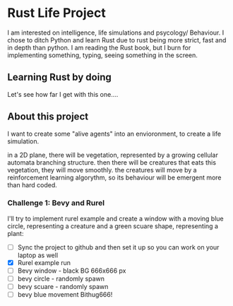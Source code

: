 # Rust Life Project
I am interested on intelligence, life simulations and psycology/ Behaviour.
I chose to ditch Python and learn Rust due to rust being more strict, fast and in depth than python.
I am reading the Rust book, but I burn for implementing something, typing, seeing something in the screen.

## Learning Rust by doing
Let's see how far I get with this one....

## About this project

I want to create some "alive agents" into an envioronment, to create a life simulation.

in a 2D plane, there will be vegetation, represented by a growing cellular automata branching structure.
then there will be creatures that eats this vegetation, they will move smoothly.
the creatures will move by a reinforcement learning algorythm, so its behaviour will be emergent more than hard coded.

### Challenge 1: Bevy and Rurel

I'll try to implement rurel example and create a window with a moving blue circle, representing a creature and a green scuare shape, representing a plant:

- [ ] Sync the project to github and then set it up so you can work on your laptop as well
- [X] Rurel example run
- [ ] Bevy window - black BG 666x666 px
- [ ] bevy circle - randomly spawn
- [ ] bevy scuare - randomly spawn
- [ ] bevy blue movement Bithug666!